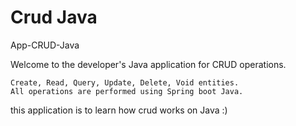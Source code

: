 
# Crud Java

App-CRUD-Java

Welcome to the developer's Java application for CRUD operations.

    Create, Read, Query, Update, Delete, Void entities.
    All operations are performed using Spring boot Java.

this application is to learn how crud works on Java :)